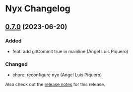 # Nyx Changelog

## [0.7.0](https://github.com/alpiquero/nyx-test/tag/0.7.0) (2023-06-20)

### Added

* [](https://github.com/alpiquero/nyx-test/commit/) feat: add gitCommit true in mainline (Angel Luis Piquero)

### Changed

* [](https://github.com/alpiquero/nyx-test/commit/) chore: reconfigure nyx (Angel Luis Piquero)


Also check out the [release notes](https://github.com/alpiquero/nyx-test/blob/main/RELEASE_NOTES.md#) for this release.